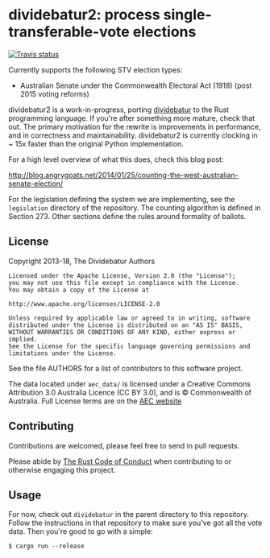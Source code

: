 # dividebatur2: process single-transferable-vote elections

[![Travis status](https://travis-ci.org/grahame/dividebatur2.svg?branch=master)](https://travis-ci.org/grahame/dividebatur2)

Currently supports the following STV election types:

 - Australian Senate under the Commonwealth Electoral Act (1918) (post 2015 voting reforms)

dividebatur2 is a work-in-progress, porting [dividebatur](https://github.com/grahame/dividebatur) to the Rust 
programming language. If you're after something more mature, check that out. The primary motivation for the
rewrite is improvements in performance, and in correctness and maintainability. dividebatur2 is currently
clocking in ~ 15x faster than the original Python implementation.

For a high level overview of what this does, check this blog post:

http://blog.angrygoats.net/2014/01/25/counting-the-west-australian-senate-election/

For the legislation defining the system we are implementing, see the `legislation` directory of the repository.
The counting algorithm is defined in Section 273. Other sections define the rules around formality of ballots.

## License

Copyright 2013-18, The Dividebatur Authors

    Licensed under the Apache License, Version 2.0 (the "License");
    you may not use this file except in compliance with the License.
    You may obtain a copy of the License at

    http://www.apache.org/licenses/LICENSE-2.0

    Unless required by applicable law or agreed to in writing, software
    distributed under the License is distributed on an "AS IS" BASIS,
    WITHOUT WARRANTIES OR CONDITIONS OF ANY KIND, either express or implied.
    See the License for the specific language governing permissions and
    limitations under the License.

See the file AUTHORS for a list of contributors to this software project.

The data located under `aec_data/` is licensed under a 
Creative Commons Attribution 3.0 Australia Licence (CC BY 3.0), and is 
© Commonwealth of Australia. Full License terms are on the
[AEC website](http://aec.gov.au/footer/Copyright.htm)

## Contributing

Contributions are welcomed, please feel free to send in pull requests.

Please abide by [The Rust Code of Conduct](https://www.rust-lang.org/en-US/conduct.html)
when contributing to or otherwise engaging this project.

## Usage

For now, check out `dividebatur` in the parent directory to this repository. Follow the
instructions in that repository to make sure you've got all the vote data. Then you're
good to go with a simple:

```
$ cargo run --release
```
